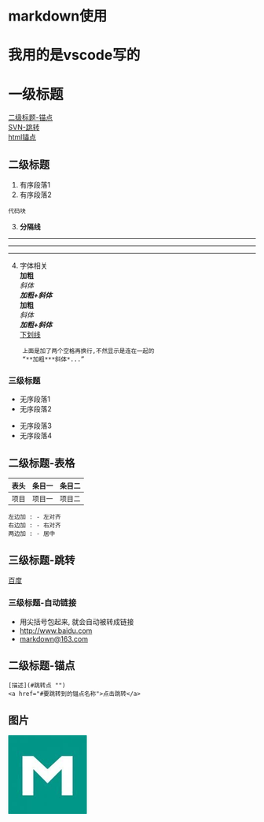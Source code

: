 # markdown使用

# 我用的是vscode写的
# 一级标题
[二级标题-锚点](#二级标题-锚点 "二级标题-锚点")  
[SVN-跳转](./svn.md)  
<a href = "#二级标题-锚点">html锚点</a>
## 二级标题
1.    有序段落1
2.    有序段落2
```
代码块
```
3.    **分隔线**
* * *  
*****
- - -  
4.    字体相关  
    **加粗**  
    *斜体*  
    ***加粗+斜体***  
    __加粗__  
    _斜体_  
    ___加粗+斜体___  
    <u>下划线</u>  
```
    上面是加了两个空格再换行,不然显示是连在一起的 
    “**加粗***斜体*...”
```
### 三级标题
*    无序段落1
*    无序段落2
+    无序段落3
+    无序段落4

## 二级标题-表格
表头|条目一|条目二
:---:|:---:|:---:
项目|项目一|项目二

```
左边加 : - 左对齐
右边加 : - 右对齐
两边加 : - 居中
```

## 三级标题-跳转
[百度](http://www.baidu.com)

### 三级标题-自动链接
* 用尖括号包起来, 就会自动被转成链接
* <http://www.baidu.com>  
* <markdown@163.com>

## 二级标题-锚点
```
[描述](#跳转点 "") 
<a href="#要跳转到的锚点名称">点击跳转</a>
```

## 图片
![图标](./picture/markdown.jpeg)